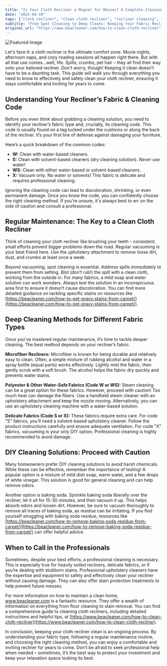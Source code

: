 ```yaml
---
title: "Is Your Cloth Recliner a Magnet for Messes? A Complete Cleaning Guide"
date: "2025-04-19"
tags: ["cloth recliner", "clean cloth recliner", "recliner cleaning", "microfiber recliner", "fabric recliner", "upholstery cleaning"]
subtitle: "From Spot Cleaning to Deep Cleans: Keeping Your Fabric Recliner Looking Its Best"
original_url: "https://www.beacleaner.com/how-to-clean-cloth-recliner"
---
```




![Featured Image](https://res.cloudinary.com/dnm0udlvz/image/upload/v1745049514/article_image_42_zbjq46.jpg)

Let's face it: a cloth recliner is the ultimate comfort zone. Movie nights, afternoon naps, and cozy reading sessions all happen right there. But with all that use comes…well, life. Spills, crumbs, pet hair – they all find their way onto your beloved recliner. Don't worry, though! Keeping it clean doesn’t have to be a daunting task. This guide will walk you through everything you need to know to effectively and safely clean your cloth recliner, ensuring it stays comfortable and inviting for years to come. 

## Understanding Your Recliner’s Fabric & Cleaning Code

Before you even *think* about grabbing a cleaning solution, you need to identify your recliner’s fabric type and, crucially, its cleaning code. This code is usually found on a tag tucked under the cushions or along the back of the recliner. It’s your first line of defense against damaging your furniture. 

Here’s a quick breakdown of the common codes:

*   **W:** Clean with water-based cleaners.
*   **S:** Clean with solvent-based cleaners (dry cleaning solution). *Never* use water!
*   **WS:** Clean with either water-based or solvent-based cleaners.
*   **X:** Vacuum only. No water or solvents! This fabric is delicate and requires professional cleaning.

Ignoring the cleaning code can lead to discoloration, shrinking, or even permanent damage. Once you know the code, you can confidently choose the right cleaning method. If you're unsure, it's always best to err on the side of caution and consult a professional.

## Regular Maintenance: The Key to a Clean Cloth Recliner

Think of cleaning your cloth recliner like brushing your teeth – consistent, small efforts prevent bigger problems down the road. Regular vacuuming is your best friend here. Use the upholstery attachment to remove loose dirt, dust, and crumbs at least once a week. 

Beyond vacuuming, spot cleaning is essential. Address spills *immediately* to prevent them from setting. Blot (don’t rub!) the spill with a clean cloth, working from the outside in. For many fabrics, a mild soap and water solution can work wonders. Always test the solution in an inconspicuous area first to ensure it doesn’t cause discoloration. You can find more detailed guidance on tackling specific stains on resources like [https://beacleaner.com/how-to-get-gravy-stains-from-carpet/](https://beacleaner.com/how-to-get-gravy-stains-from-carpet/).

## Deep Cleaning Methods for Different Fabric Types

Once you’ve mastered regular maintenance, it’s time to tackle deeper cleaning. The best method depends on your recliner’s fabric.

**Microfiber Recliners:** Microfiber is known for being durable and relatively easy to clean. Often, a simple mixture of rubbing alcohol and water in a spray bottle (equal parts) works effectively. Lightly mist the fabric, then gently scrub with a soft brush. The alcohol helps the fabric dry quickly and prevents water stains.

**Polyester & Other Water-Safe Fabrics (Code W or WS):** Steam cleaning can be a great option for these fabrics. However, proceed with caution! Too much heat can damage the fibers. Use a handheld steam cleaner with an upholstery attachment and keep the nozzle moving. Alternatively, you can use an upholstery cleaning machine with a water-based solution. 

**Delicate Fabrics (Code S or X):** These fabrics require extra care. For code "S" fabrics, you’ll need a solvent-based upholstery cleaner. Follow the product instructions carefully and ensure adequate ventilation. For code "X" fabrics, vacuuming is your only DIY option. Professional cleaning is highly recommended to avoid damage.

## DIY Cleaning Solutions: Proceed with Caution

Many homeowners prefer DIY cleaning solutions to avoid harsh chemicals. While these can be effective, remember the importance of testing! A popular option is a mixture of mild dish soap, warm water, and a few drops of white vinegar. This solution is good for general cleaning and can help remove odors. 

Another option is baking soda. Sprinkle baking soda liberally over the recliner, let it sit for 15-30 minutes, and then vacuum it up. This helps absorb odors and loosen dirt. However, be sure to vacuum thoroughly to remove all traces of baking soda, as residue can be irritating. If you find yourself struggling with baking soda residue, resources like [https://beacleaner.com/how-to-remove-baking-soda-residue-from-carpet/](https://beacleaner.com/how-to-remove-baking-soda-residue-from-carpet/) can offer helpful advice.

## When to Call in the Professionals

Sometimes, despite your best efforts, a professional cleaning is necessary. This is especially true for heavily soiled recliners, delicate fabrics, or if you’re dealing with stubborn stains. Professional upholstery cleaners have the expertise and equipment to safely and effectively clean your recliner without causing damage. They can also offer stain protection treatments to help prevent future messes. 

For more information on how to maintain a clean home, www.beacleaner.com is a fantastic resource. They offer a wealth of information on everything from floor cleaning to stain removal. You can find a comprehensive guide to cleaning cloth recliners, including detailed instructions and helpful tips, at [https://www.beacleaner.com/how-to-clean-cloth-recliner](https://www.beacleaner.com/how-to-clean-cloth-recliner).



In conclusion, keeping your cloth recliner clean is an ongoing process. By understanding your fabric type, following a regular maintenance routine, and choosing the right cleaning method, you can enjoy a comfortable and inviting recliner for years to come. Don’t be afraid to seek professional help when needed – sometimes, it’s the best way to protect your investment and keep your relaxation space looking its best.